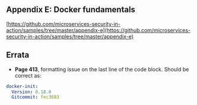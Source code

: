 ## Appendix E: Docker fundamentals

[https://github.com/microservices-security-in-action/samples/tree/master/appendix-e](https://github.com/microservices-security-in-action/samples/tree/master/appendix-e)

## Errata

* **Page 413**, formatting issue on the last line of the code block. Should be correct as: 
```yaml
docker-init:
  Version: 0.18.0
  Gitcommit: fec3683
```
